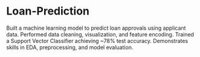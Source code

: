 # Loan-Prediction
Built a machine learning model to predict loan approvals using applicant data. Performed data cleaning, visualization, and feature encoding. Trained a Support Vector Classifier achieving ~78% test accuracy. Demonstrates skills in EDA, preprocessing, and model evaluation.
